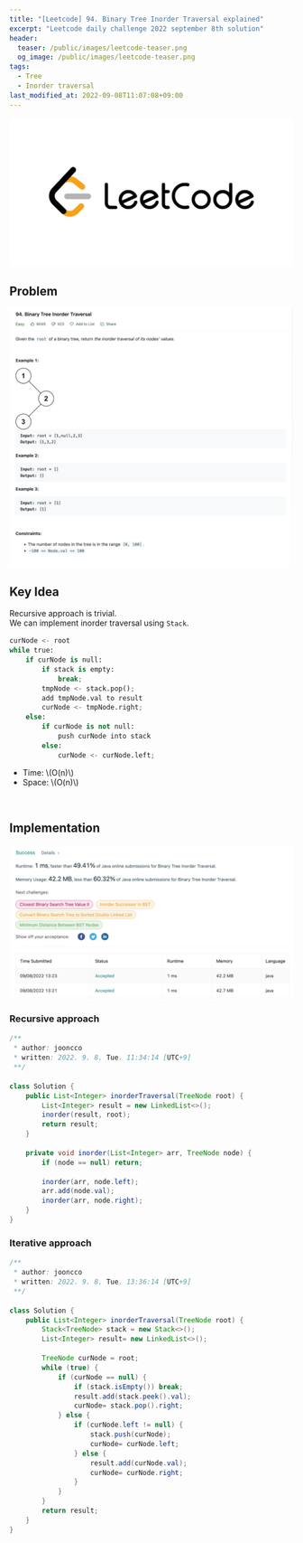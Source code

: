 ```yaml
---
title: "[Leetcode] 94. Binary Tree Inorder Traversal explained"
excerpt: "Leetcode daily challenge 2022 september 8th solution"
header:
  teaser: /public/images/leetcode-teaser.png
  og_image: /public/images/leetcode-teaser.png
tags:
  - Tree
  - Inorder traversal
last_modified_at: 2022-09-08T11:07:08+09:00
---
```


<a href="https://leetcode.com/">
    <img src="/public/images/leetcode-logo.jpeg"/>
</a>

## Problem

<a href="https://leetcode.com/problems/binary-tree-inorder-traversal/">
    <img src="/public/images/leetcode-94.png"/>
</a>

<br/>

## Key Idea

Recursive approach is trivial.  
We can implement inorder traversal using `Stack`.

```python
curNode <- root
while true:
    if curNode is null:
        if stack is empty:
            break;
        tmpNode <- stack.pop();
        add tmpNode.val to result
        curNode <- tmpNode.right;
    else:
        if curNode is not null:
            push curNode into stack
        else:
            curNode <- curNode.left;
```

- Time: \\(O(n)\\)
- Space: \\(O(n)\\)

<br/>

## Implementation

<img src="/public/images/leetcode-94-result.png"/>

### Recursive approach

```java
/**
 * author: jooncco
 * written: 2022. 9. 8. Tue. 11:34:14 [UTC+9]
 **/

class Solution {
    public List<Integer> inorderTraversal(TreeNode root) {
        List<Integer> result = new LinkedList<>();
        inorder(result, root);
        return result;
    }

    private void inorder(List<Integer> arr, TreeNode node) {
        if (node == null) return;

        inorder(arr, node.left);
        arr.add(node.val);
        inorder(arr, node.right);
    }
}
```

### Iterative approach

```java
/**
 * author: jooncco
 * written: 2022. 9. 8. Tue. 13:36:14 [UTC+9]
 **/

class Solution {
    public List<Integer> inorderTraversal(TreeNode root) {
        Stack<TreeNode> stack = new Stack<>();
        List<Integer> result= new LinkedList<>();

        TreeNode curNode = root;
        while (true) {
            if (curNode == null) {
                if (stack.isEmpty()) break;
                result.add(stack.peek().val);
                curNode= stack.pop().right;
            } else {
                if (curNode.left != null) {
                    stack.push(curNode);
                    curNode= curNode.left;
                } else {
                    result.add(curNode.val);
                    curNode= curNode.right;
                }
            }
        }
        return result;
    }
}
```

